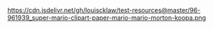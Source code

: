 https://cdn.jsdelivr.net/gh/louiscklaw/test-resources@master/96-961939_super-mario-clipart-paper-mario-mario-morton-koopa.png
